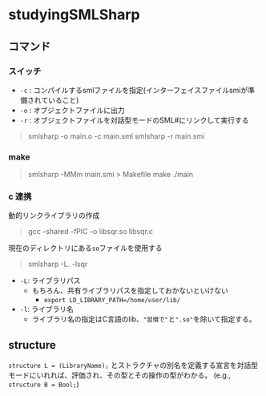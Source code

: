 # studyingSMLSharp

## コマンド

### スイッチ

- `-c` : コンパイルするsmlファイルを指定(インターフェイスファイルsmiが準備されていること)
- `-o` : オブジェクトファイルに出力
- `-r` : オブジェクトファイルを対話型モードのSML#にリンクして実行する

> smlsharp -o main.o -c main.sml
> smlsharp -r main.smi

### make

> smlsharp -MMm main.smi > Makefile
> make
> ./main

### c 連携

動的リンクライブラリの作成

> gcc -shared -fPIC -o libsqr.so libsqr.c

現在のディレクトリにある`so`ファイルを使用する

> smlsharp -L. -lsqr

- `-L`: ライブラリパス
    - もちろん、共有ライブラリパスを指定しておかないといけない
        - `export LD_LIBRARY_PATH=/home/user/lib/`
- `-l`: ライブラリ名
    - ライブラリ名の指定はC言語のlib、`"習慣で"`と`".so"`を除いて指定する。

## structure

`structure L = (LibraryName);` とストラクチャの別名を定義する宣言を対話型モードにいれれば、評価され、その型とその操作の型がわかる。
(e.g., `structure B = Bool;`)
